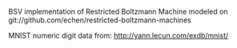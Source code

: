 
BSV implementation of Restricted Boltzmann Machine modeled on
    git://github.com/echen/restricted-boltzmann-machines

MNIST numeric digit data from:
    http://yann.lecun.com/exdb/mnist/
